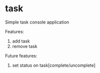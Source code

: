 # task
Simple task console application

Features:
1) add task
2) remove task

Future features:
1) set status on task[complete/uncomplete]


